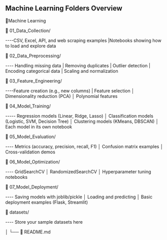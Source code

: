  ## Machine Learning Folders Overview
📁Machine Learning 

📂 01_Data_Collection/

 ----CSV, Excel, API, and web scraping examples
 |Notebooks showing how to load and explore data

📂 02_Data_Preprocessing/

----     Handling missing data
|   Removing duplicates
|    Outlier detection
|  Encoding categorical data
|   Scaling and normalization


📂 03_Feature_Engineering/

----Feature creation (e.g., new columns)
|       Feature selection
│       Dimensionality reduction (PCA)
│       Polynomial features


 📂 04_Model_Training/

-----       Regression models (Linear, Ridge, Lasso)
│       Classification models (Logistic, SVM, Decision Tree)
│       Clustering models (KMeans, DBSCAN)
│        Each model in its own notebook


📂 05_Model_Evaluation/

----       Metrics (accuracy, precision, recall, F1)
│      Confusion matrix examples
│      Cross-validation demos


 📂 06_Model_Optimization/

----       GridSearchCV
│       RandomizedSearchCV
│       Hyperparameter tuning notebooks


📂 07_Model_Deployment/

----      Saving models with joblib/pickle
│       Loading and predicting
│       Basic deployment examples (Flask, Streamlit)


📂 datasets/

----      Store your sample datasets here

│
└── 📄 README.md
